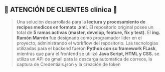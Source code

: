 ##  🔰 ATENCIÓN DE CLIENTES clinica 🔰
> Una solución desarrollada para la **lectura y procesamiento de recipes medicos en formato .xml.**
> El repositorio original posee un total de **5 ramas activas (master, develop, feature, fix y test).**
> El **ing. Ramón Marrón** fue designado como programador lider en el proyecto, administrando el workflow del repositorio.
> Las tecnologias utilizadas para el backend fueron **Python con su framework FLask**, mientras que para el frontend se utilizó
> **Java Script, HTML y CSS.** se utiliza un API de gmail para la descarga automatica de correos, la captura de Credentials.json y la creación de token

